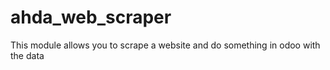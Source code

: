 # ahda_web_scraper
This module allows you to scrape a website and do something in odoo with the data
